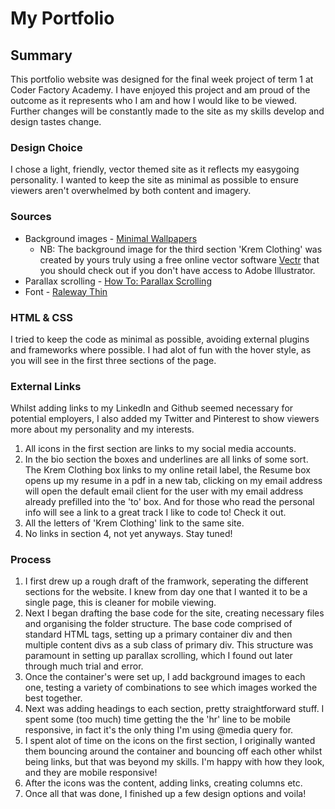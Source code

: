 # My Portfolio

## Summary
This portfolio website was designed for the final week project of term 1 at Coder Factory Academy. 
I have enjoyed this project and am proud of the outcome as it represents who I am and how I would like to be viewed.
Further changes will be constantly made to the site as my skills develop and design tastes change.

### Design Choice
I chose a light, friendly, vector themed site as it reflects my easygoing personality. I wanted to keep the site as minimal 
as possible to ensure viewers aren't overwhelmed by both content and imagery.

### Sources
- Background images - [Minimal Wallpapers](http://minimal-wallpapers.com)
  - NB: The background image for the third section 'Krem Clothing' was created by yours truly using a free online vector software
  [Vectr](https://vectr.com) that you should check out if you don't have access to Adobe Illustrator.
- Parallax scrolling - [How To: Parallax Scrolling](http://www.w3schools.com/howto/howto_css_parallax.asp)
- Font - [Raleway Thin](https://fonts.google.com/specimen/Raleway)

### HTML & CSS
I tried to keep the code as minimal as possible, avoiding external plugins and frameworks where possible. I had alot of fun
with the hover style, as you will see in the first three sections of the page.

### External Links
Whilst adding links to my LinkedIn and Github seemed necessary for potential employers, I also added my Twitter and Pinterest to show viewers more about my personality and my interests.


1. All icons in the first section are links to my social media accounts. 
2. In the bio section the boxes and underlines are all links of some sort. The Krem Clothing box links to my online retail
label, the Resume box opens up my resume in a pdf in a new tab, clicking on my email address will open the default email client
for the user with my email address already prefilled into the 'to' box. And for those who read the personal info will see a
link to a great track I like to code to! Check it out.
3. All the letters of 'Krem Clothing' link to the same site.
4. No links in section 4, not yet anyways. Stay tuned!

### Process
1. I first drew up a rough draft of the framwork, seperating the different sections for the website. I knew from day one 
that I wanted it to be a single page, this is cleaner for mobile viewing.
2. Next I began drafting the base code for the site, creating necessary files and organising the folder structure. The base
code comprised of standard HTML tags, setting up a primary container div and then multiple content divs as a sub class of 
primary div. This structure was paramount in setting up parallax scrolling, which I found out later through much trial 
and error.
3. Once the container's were set up, I add background images to each one, testing a variety of combinations to see which
images worked the best together.
4. Next was adding headings to each section, pretty straightforward stuff. I spent some (too much) time getting the the 'hr'
line to be mobile responsive, in fact it's the only thing I'm using @media query for.
5. I spent alot of time on the icons on the first section, I originally wanted them bouncing around the container and bouncing
off each other whilst being links, but that was beyond my skills. I'm happy with how they look, and they are mobile responsive!
6. After the icons was the content, adding links, creating columns etc. 
7. Once all that was done, I finished up a few design options and voila!



